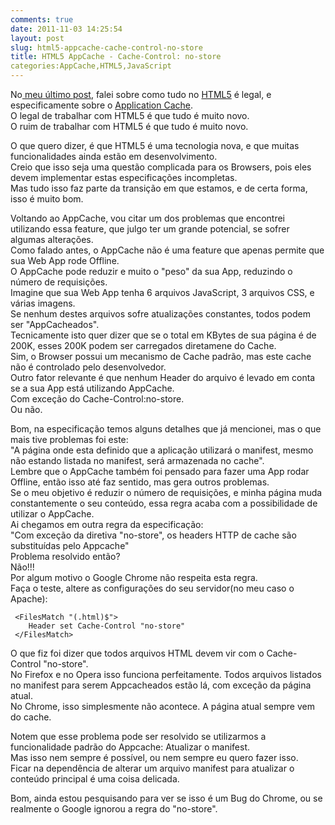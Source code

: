 ```yaml
---
comments: true
date: 2011-11-03 14:25:54
layout: post
slug: html5-appcache-cache-control-no-store
title: HTML5 AppCache - Cache-Control: no-store
categories:AppCache,HTML5,JavaScript
---
```


No[ meu último post](http://jaydson.org/html5-application-cache), falei sobre como tudo no [HTML5](http://www.w3.org/TR/html5/) é legal, e especificamente sobre o [Application Cache](http://www.whatwg.org/specs/web-apps/current-work/multipage/offline.html).  
O legal de trabalhar com HTML5 é que tudo é muito novo.  
O ruim de trabalhar com HTML5 é que tudo é muito novo.  

O que quero dizer, é que HTML5 é uma tecnologia nova, e que muitas funcionalidades ainda estão em desenvolvimento.  
Creio que isso seja uma questão complicada para os Browsers, pois eles devem implementar estas especificações incompletas.  
Mas tudo isso faz parte da transição em que estamos, e de certa forma, isso é muito bom.  

Voltando ao AppCache, vou citar um dos problemas que encontrei utilizando essa feature, que julgo ter um grande potencial, se sofrer algumas alterações.  
Como falado antes, o AppCache não é uma feature que apenas permite que sua Web App rode Offline.  
O AppCache pode reduzir e muito o "peso" da sua App, reduzindo o número de requisições.  
Imagine que sua Web App tenha 6 arquivos JavaScript, 3 arquivos CSS, e várias imagens.  
Se nenhum destes arquivos sofre atualizações constantes, todos podem ser "AppCacheados".  
Tecnicamente isto quer dizer que se o total em KBytes de sua página é de 200K, esses 200K podem ser carregados diretamene do Cache.  
Sim, o Browser possui um mecanismo de Cache padrão, mas este cache não é controlado pelo desenvolvedor.  
Outro fator relevante é que nenhum Header do arquivo é levado em conta se a sua App está utilizando AppCache.  
Com exceção do Cache-Control:no-store.  
Ou não.  

Bom, na especificação temos alguns detalhes que já mencionei, mas o que mais tive problemas foi este:  
"A página onde esta definido que a aplicação utilizará o manifest, mesmo não estando listada no manifest, será armazenada no cache".  
Lembre que o AppCache também foi pensado para fazer uma App rodar Offline, então isso até faz sentido, mas gera outros problemas.  
Se o meu objetivo é reduzir o número de requisições, e minha página muda constantemente o seu conteúdo, essa regra acaba com a possibilidade de utilizar o AppCache.  
Ai chegamos em outra regra da especificação:  
"Com exceção da diretiva "no-store", os headers HTTP de cache são substituídas pelo Appcache"  
Problema resolvido então?  
Não!!!  
Por algum motivo o Google Chrome não respeita esta regra.  
Faça o teste, altere as configurações do seu servidor(no meu caso o Apache):  

	 <FilesMatch "(.html)$">
	 	Header set Cache-Control "no-store"
	 </FilesMatch>

O que fiz foi dizer que todos arquivos HTML devem vir com o Cache-Control "no-store".  
No Firefox e no Opera isso funciona perfeitamente. Todos arquivos listados no manifest para serem Appcacheados estão lá, com exceção da página atual.  
No Chrome, isso simplesmente não acontece. A página atual sempre vem do cache.  

Notem que esse problema pode ser resolvido se utilizarmos a funcionalidade padrão do Appcache: Atualizar o manifest.  
Mas isso nem sempre é possível, ou nem sempre eu quero fazer isso.  
Ficar na dependência de alterar um arquivo manifest para atualizar o conteúdo principal é uma coisa delicada.  

Bom, ainda estou pesquisando para ver se isso é um Bug do Chrome, ou se realmente o Google ignorou a regra do "no-store".  
